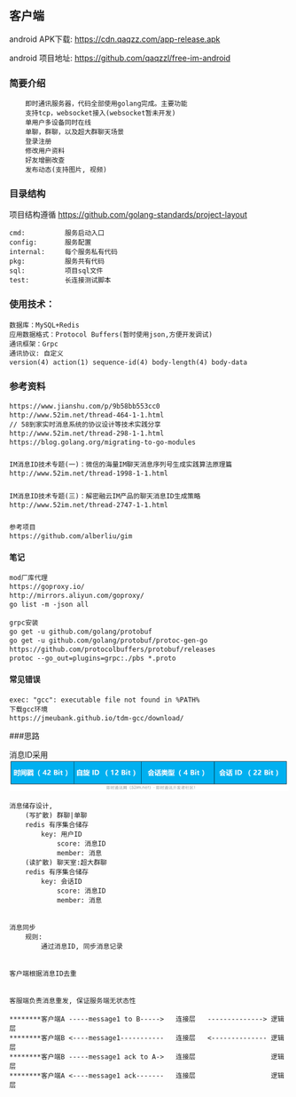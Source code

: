 ## 客户端
android APK下载:  https://cdn.qaqzz.com/app-release.apk
    
android 项目地址:  https://github.com/qaqzzl/free-im-android
### 简要介绍
```
    即时通讯服务器，代码全部使用golang完成。主要功能
    支持tcp，websocket接入(websocket暂未开发)
    单用户多设备同时在线
    单聊，群聊，以及超大群聊天场景
    登录注册
    修改用户资料
    好友增删改查
    发布动态(支持图片, 视频)
```

### 目录结构
项目结构遵循 https://github.com/golang-standards/project-layout
```
cmd:          服务启动入口
config:       服务配置
internal:     每个服务私有代码
pkg:          服务共有代码
sql:          项目sql文件
test:         长连接测试脚本
```

### 使用技术：
```cgo
数据库：MySQL+Redis
应用数据格式：Protocol Buffers(暂时使用json,方便开发调试)
通讯框架：Grpc
通讯协议: 自定义
version(4) action(1) sequence-id(4) body-length(4) body-data
```

### 参考资料
    https://www.jianshu.com/p/9b58bb553cc0
    http://www.52im.net/thread-464-1-1.html
    // 58到家实时消息系统的协议设计等技术实践分享
    http://www.52im.net/thread-298-1-1.html
    https://blog.golang.org/migrating-to-go-modules
#####
    IM消息ID技术专题(一)：微信的海量IM聊天消息序列号生成实践算法原理篇
    http://www.52im.net/thread-1998-1-1.html
#####
    IM消息ID技术专题(三)：解密融云IM产品的聊天消息ID生成策略
    http://www.52im.net/thread-2747-1-1.html
#####
    参考项目
    https://github.com/alberliu/gim



#### 笔记
```
mod厂库代理
https://goproxy.io/
http://mirrors.aliyun.com/goproxy/
go list -m -json all

grpc安装
go get -u github.com/golang/protobuf
go get -u github.com/golang/protobuf/protoc-gen-go
https://github.com/protocolbuffers/protobuf/releases
protoc --go_out=plugins=grpc:./pbs *.proto

```

#### 常见错误
```
exec: "gcc": executable file not found in %PATH%
下载gcc环境
https://jmeubank.github.io/tdm-gcc/download/

```

###思路

消息ID采用
![Image text](docs/message_id.png)
```text
消息储存设计, 
    (写扩散) 群聊|单聊
    redis 有序集合储存
        key: 用户ID
            score: 消息ID
            member: 消息
    (读扩散) 聊天室:超大群聊
    redis 有序集合储存
        key: 会话ID
            score: 消息ID
            member: 消息


消息同步
    规则:
        通过消息ID, 同步消息记录


客户端根据消息ID去重


客服端负责消息重发, 保证服务端无状态性

********客户端A -----message1 to B----->   连接层   --------------> 逻辑层
********客户端B <----message1-----------   连接层   <-------------- 逻辑层
********客户端B -----message1 ack to A->   连接层                   逻辑层
********客户端A <----message1 ack-------   连接层                   逻辑层
```